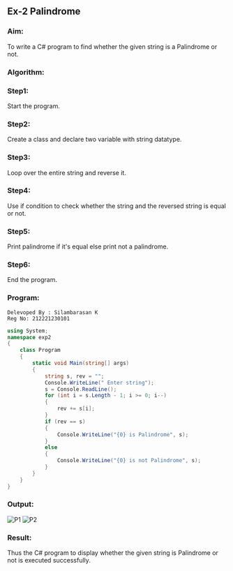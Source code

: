 ## Ex-2 Palindrome


### Aim:
To write a C# program to find whether the given string is a Palindrome or not.
### Algorithm:

### Step1: 
Start the program.

### Step2:
Create a class and declare two variable with string datatype.

### Step3:
Loop over the entire string and reverse it.

### Step4: 
Use if condition to check whether the string and the reversed string is equal or not.

### Step5:
Print palindrome if it's equal else print not a palindrome.

### Step6:
End the program.
### Program:
```
Delevoped By : Silambarasan K
Reg No: 212221230101
```
```c#
using System;
namespace exp2
{
    class Program
    {
        static void Main(string[] args)
        {
            string s, rev = "";
            Console.WriteLine(" Enter string");
            s = Console.ReadLine();
            for (int i = s.Length - 1; i >= 0; i--)
            {
                rev += s[i];
            }
            if (rev == s)
            {
                Console.WriteLine("{0} is Palindrome", s);
            }
            else
            {
                Console.WriteLine("{0} is not Palindrome", s);
            }
        }
    }
}
```
### Output:
![P1](https://user-images.githubusercontent.com/94525786/226187726-cba1d8f2-6c62-42a9-b89d-0e716a6b1dfd.png)
![P2](https://user-images.githubusercontent.com/94525786/226187728-b794a19c-e3fa-4f3b-b3ee-9579007551d4.png)

### Result:
Thus the C# program to display whether the given string is Palindrome or not is executed successfully.
